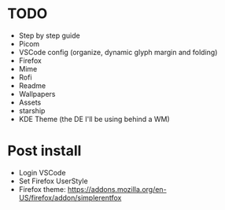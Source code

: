 # TODO

- Step by step guide
- Picom
- VSCode config (organize, dynamic glyph margin and folding)
- Firefox
- Mime
- Rofi
- Readme
- Wallpapers
- Assets
- starship
- KDE Theme (the DE I'll be using behind a WM)

# Post install
- Login VSCode
- Set Firefox UserStyle
- Firefox theme: https://addons.mozilla.org/en-US/firefox/addon/simplerentfox